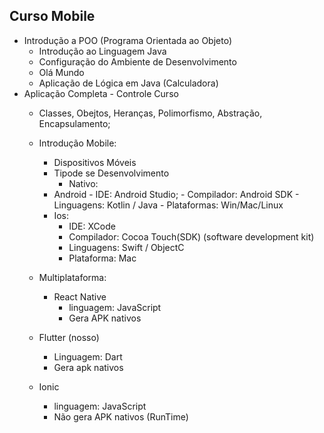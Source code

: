 ## Curso Mobile
- Introdução a POO (Programa Orientada ao Objeto)
    - Introdução ao Linguagem Java 
    - Configuração do Ambiente de Desenvolvimento 
    - Olá Mundo
    - Aplicação de Lógica em Java (Calculadora)
- Aplicação Completa - Controle Curso
    - Classes, Obejtos, Heranças, Polimorfismo, Abstração, Encapsulamento;

    - Introdução Mobile:
        - Dispositivos Móveis
        - Tipode se Desenvolvimento
            - Nativo: 
        - Android 
               - IDE: Android Studio;
               - Compilador: Android SDK
               - Linguagens: Kotlin / Java
               - Plataformas: Win/Mac/Linux
        - Ios: 
            - IDE: XCode
            - Compilador: Cocoa Touch(SDK) (software development kit)
            - Linguagens: Swift / ObjectC
            - Plataforma: Mac

    - Multiplataforma:
        - React Native
            - linguagem: JavaScript
            - Gera APK nativos 

    - Flutter (nosso)
        - Linguagem: Dart
        - Gera apk nativos

    - Ionic
        - linguagem: JavaScript
        - Não gera APK nativos
        (RunTime)